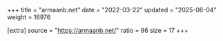 +++
title = "armaanb.net"
date = "2022-03-22"
updated = "2025-06-04"
weight = 16976

[extra]
source = "https://armaanb.net/"
ratio = 96
size = 17
+++
